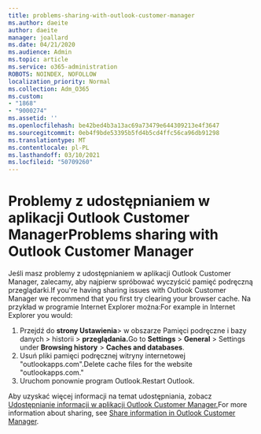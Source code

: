 ```yaml
---
title: problems-sharing-with-outlook-customer-manager
ms.author: daeite
author: daeite
manager: joallard
ms.date: 04/21/2020
ms.audience: Admin
ms.topic: article
ms.service: o365-administration
ROBOTS: NOINDEX, NOFOLLOW
localization_priority: Normal
ms.collection: Adm_O365
ms.custom:
- "1868"
- "9000274"
ms.assetid: ''
ms.openlocfilehash: be42bed4b3a13ac69a73479e644309213e4f3647
ms.sourcegitcommit: 0eb4f9bde53395b5fd4b5cd4ffc56ca96db91298
ms.translationtype: MT
ms.contentlocale: pl-PL
ms.lasthandoff: 03/10/2021
ms.locfileid: "50709260"
---
```

# <a name="problems-sharing-with-outlook-customer-manager"></a><span data-ttu-id="42374-102">Problemy z udostępnianiem w aplikacji Outlook Customer Manager</span><span class="sxs-lookup"><span data-stu-id="42374-102">Problems sharing with Outlook Customer Manager</span></span>

<span data-ttu-id="42374-103">Jeśli masz problemy z udostępnianiem w aplikacji Outlook Customer Manager, zalecamy, aby najpierw spróbować wyczyścić pamięć podręczną przeglądarki.</span><span class="sxs-lookup"><span data-stu-id="42374-103">If you're having sharing issues with Outlook Customer Manager we recommend that you first try clearing your browser cache.</span></span> <span data-ttu-id="42374-104">Na przykład w programie Internet Explorer można:</span><span class="sxs-lookup"><span data-stu-id="42374-104">For example in Internet Explorer you would:</span></span>

1. <span data-ttu-id="42374-105">Przejdź do **strony Ustawienia**> w obszarze Pamięci podręczne i bazy danych  >   historii   >  **przeglądania.**</span><span class="sxs-lookup"><span data-stu-id="42374-105">Go to **Settings** > **General** > Settings under **Browsing history** > **Caches and databases**.</span></span>
2. <span data-ttu-id="42374-106">Usuń pliki pamięci podręcznej witryny internetowej "outlookapps.com".</span><span class="sxs-lookup"><span data-stu-id="42374-106">Delete cache files for the website "outlookapps.com."</span></span>
3. <span data-ttu-id="42374-107">Uruchom ponownie program Outlook.</span><span class="sxs-lookup"><span data-stu-id="42374-107">Restart Outlook.</span></span>

<span data-ttu-id="42374-108">Aby uzyskać więcej informacji na temat udostępniania, zobacz [Udostępnianie informacji w aplikacji Outlook Customer Manager.](https://techcommunity.microsoft.com/t5/outlook-blog/sharing-how-to-keep-your-colleagues-in-the-loop/ba-p/35710)</span><span class="sxs-lookup"><span data-stu-id="42374-108">For more information about sharing, see [Share information in Outlook Customer Manager](https://techcommunity.microsoft.com/t5/outlook-blog/sharing-how-to-keep-your-colleagues-in-the-loop/ba-p/35710).</span></span>